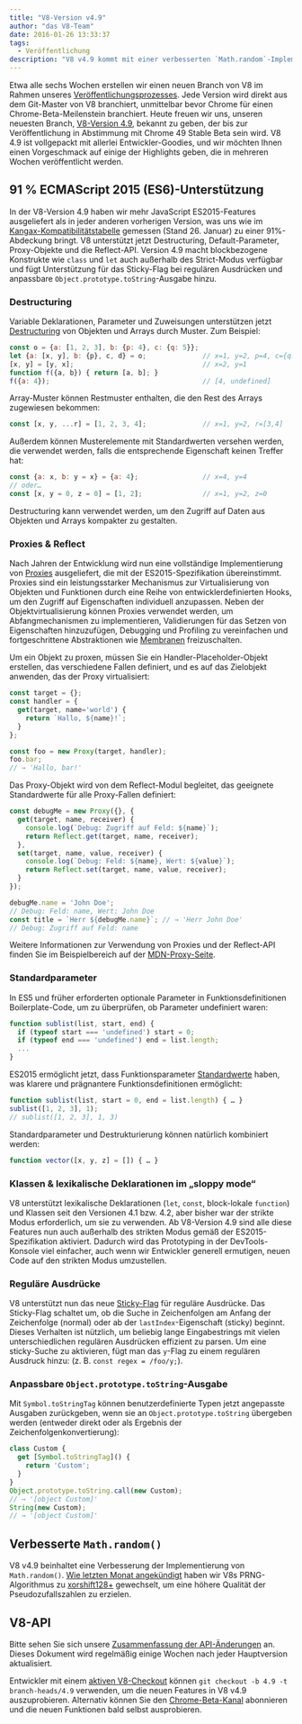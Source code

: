 ```yaml
---
title: "V8-Version v4.9"
author: "das V8-Team"
date: 2016-01-26 13:33:37
tags:
  - Veröffentlichung
description: "V8 v4.9 kommt mit einer verbesserten `Math.random`-Implementierung und Unterstützung für mehrere neue ES2015-Sprachfeatures."
---
```

Etwa alle sechs Wochen erstellen wir einen neuen Branch von V8 im Rahmen unseres [Veröffentlichungsprozesses](/docs/release-process). Jede Version wird direkt aus dem Git-Master von V8 branchiert, unmittelbar bevor Chrome für einen Chrome-Beta-Meilenstein branchiert. Heute freuen wir uns, unseren neuesten Branch, [V8-Version 4.9](https://chromium.googlesource.com/v8/v8.git/+log/branch-heads/4.9), bekannt zu geben, der bis zur Veröffentlichung in Abstimmung mit Chrome 49 Stable Beta sein wird. V8 4.9 ist vollgepackt mit allerlei Entwickler-Goodies, und wir möchten Ihnen einen Vorgeschmack auf einige der Highlights geben, die in mehreren Wochen veröffentlicht werden.

<!--truncate-->
## 91 % ECMAScript 2015 (ES6)-Unterstützung

In der V8-Version 4.9 haben wir mehr JavaScript ES2015-Features ausgeliefert als in jeder anderen vorherigen Version, was uns wie im [Kangax-Kompatibilitätstabelle](https://kangax.github.io/compat-table/es6/) gemessen (Stand 26. Januar) zu einer 91%-Abdeckung bringt. V8 unterstützt jetzt Destructuring, Default-Parameter, Proxy-Objekte und die Reflect-API. Version 4.9 macht blockbezogene Konstrukte wie `class` und `let` auch außerhalb des Strict-Modus verfügbar und fügt Unterstützung für das Sticky-Flag bei regulären Ausdrücken und anpassbare `Object.prototype.toString`-Ausgabe hinzu.

### Destructuring

Variable Deklarationen, Parameter und Zuweisungen unterstützen jetzt [Destructuring](https://developer.mozilla.org/en-US/docs/Web/JavaScript/Reference/Operators/Destructuring_assignment) von Objekten und Arrays durch Muster. Zum Beispiel:

```js
const o = {a: [1, 2, 3], b: {p: 4}, c: {q: 5}};
let {a: [x, y], b: {p}, c, d} = o;              // x=1, y=2, p=4, c={q: 5}
[x, y] = [y, x];                                // x=2, y=1
function f({a, b}) { return [a, b]; }
f({a: 4});                                      // [4, undefined]
```

Array-Muster können Restmuster enthalten, die den Rest des Arrays zugewiesen bekommen:

```js
const [x, y, ...r] = [1, 2, 3, 4];              // x=1, y=2, r=[3,4]
```

Außerdem können Musterelemente mit Standardwerten versehen werden, die verwendet werden, falls die entsprechende Eigenschaft keinen Treffer hat:

```js
const {a: x, b: y = x} = {a: 4};                // x=4, y=4
// oder…
const [x, y = 0, z = 0] = [1, 2];               // x=1, y=2, z=0
```

Destructuring kann verwendet werden, um den Zugriff auf Daten aus Objekten und Arrays kompakter zu gestalten.

### Proxies & Reflect

Nach Jahren der Entwicklung wird nun eine vollständige Implementierung von [Proxies](https://developer.mozilla.org/en-US/docs/Web/JavaScript/Reference/Global_Objects/Proxy) ausgeliefert, die mit der ES2015-Spezifikation übereinstimmt. Proxies sind ein leistungsstarker Mechanismus zur Virtualisierung von Objekten und Funktionen durch eine Reihe von entwicklerdefinierten Hooks, um den Zugriff auf Eigenschaften individuell anzupassen. Neben der Objektvirtualisierung können Proxies verwendet werden, um Abfangmechanismen zu implementieren, Validierungen für das Setzen von Eigenschaften hinzuzufügen, Debugging und Profiling zu vereinfachen und fortgeschrittene Abstraktionen wie [Membranen](http://tvcutsem.github.io/js-membranes/) freizuschalten.

Um ein Objekt zu proxen, müssen Sie ein Handler-Placeholder-Objekt erstellen, das verschiedene Fallen definiert, und es auf das Zielobjekt anwenden, das der Proxy virtualisiert:

```js
const target = {};
const handler = {
  get(target, name='world') {
    return `Hallo, ${name}!`;
  }
};

const foo = new Proxy(target, handler);
foo.bar;
// → 'Hallo, bar!'
```

Das Proxy-Objekt wird von dem Reflect-Modul begleitet, das geeignete Standardwerte für alle Proxy-Fallen definiert:

```js
const debugMe = new Proxy({}, {
  get(target, name, receiver) {
    console.log(`Debug: Zugriff auf Feld: ${name}`);
    return Reflect.get(target, name, receiver);
  },
  set(target, name, value, receiver) {
    console.log(`Debug: Feld: ${name}, Wert: ${value}`);
    return Reflect.set(target, name, value, receiver);
  }
});

debugMe.name = 'John Doe';
// Debug: Feld: name, Wert: John Doe
const title = `Herr ${debugMe.name}`; // → 'Herr John Doe'
// Debug: Zugriff auf Feld: name
```

Weitere Informationen zur Verwendung von Proxies und der Reflect-API finden Sie im Beispielbereich auf der [MDN-Proxy-Seite](https://developer.mozilla.org/en-US/docs/Web/JavaScript/Reference/Global_Objects/Proxy#Examples).

### Standardparameter

In ES5 und früher erforderten optionale Parameter in Funktionsdefinitionen Boilerplate-Code, um zu überprüfen, ob Parameter undefiniert waren:

```js
function sublist(list, start, end) {
  if (typeof start === 'undefined') start = 0;
  if (typeof end === 'undefined') end = list.length;
  ...
}
```

ES2015 ermöglicht jetzt, dass Funktionsparameter [Standardwerte](https://developer.mozilla.org/en-US/docs/Web/JavaScript/Reference/Functions/Default_parameters) haben, was klarere und prägnantere Funktionsdefinitionen ermöglicht:

```js
function sublist(list, start = 0, end = list.length) { … }
sublist([1, 2, 3], 1);
// sublist([1, 2, 3], 1, 3)
```

Standardparameter und Destrukturierung können natürlich kombiniert werden:

```js
function vector([x, y, z] = []) { … }
```

### Klassen & lexikalische Deklarationen im „sloppy mode“

V8 unterstützt lexikalische Deklarationen (`let`, `const`, block-lokale `function`) und Klassen seit den Versionen 4.1 bzw. 4.2, aber bisher war der strikte Modus erforderlich, um sie zu verwenden. Ab V8-Version 4.9 sind alle diese Features nun auch außerhalb des strikten Modus gemäß der ES2015-Spezifikation aktiviert. Dadurch wird das Prototyping in der DevTools-Konsole viel einfacher, auch wenn wir Entwickler generell ermutigen, neuen Code auf den strikten Modus umzustellen.

### Reguläre Ausdrücke

V8 unterstützt nun das neue [Sticky-Flag](https://developer.mozilla.org/en-US/docs/Web/JavaScript/Reference/Global_Objects/RegExp/sticky) für reguläre Ausdrücke. Das Sticky-Flag schaltet um, ob die Suche in Zeichenfolgen am Anfang der Zeichenfolge (normal) oder ab der `lastIndex`-Eigenschaft (sticky) beginnt. Dieses Verhalten ist nützlich, um beliebig lange Eingabestrings mit vielen unterschiedlichen regulären Ausdrücken effizient zu parsen. Um eine sticky-Suche zu aktivieren, fügt man das `y`-Flag zu einem regulären Ausdruck hinzu: (z. B. `const regex = /foo/y;`).

### Anpassbare `Object.prototype.toString`-Ausgabe

Mit `Symbol.toStringTag` können benutzerdefinierte Typen jetzt angepasste Ausgaben zurückgeben, wenn sie an `Object.prototype.toString` übergeben werden (entweder direkt oder als Ergebnis der Zeichenfolgenkonvertierung):

```js
class Custom {
  get [Symbol.toStringTag]() {
    return 'Custom';
  }
}
Object.prototype.toString.call(new Custom);
// → '[object Custom]'
String(new Custom);
// → '[object Custom]'
```

## Verbesserte `Math.random()`

V8 v4.9 beinhaltet eine Verbesserung der Implementierung von `Math.random()`. [Wie letzten Monat angekündigt](/blog/math-random) haben wir V8s PRNG-Algorithmus zu [xorshift128+](http://vigna.di.unimi.it/ftp/papers/xorshiftplus.pdf) gewechselt, um eine höhere Qualität der Pseudozufallszahlen zu erzielen.

## V8-API

Bitte sehen Sie sich unsere [Zusammenfassung der API-Änderungen](https://docs.google.com/document/d/1g8JFi8T_oAE_7uAri7Njtig7fKaPDfotU6huOa1alds/edit) an. Dieses Dokument wird regelmäßig einige Wochen nach jeder Hauptversion aktualisiert.

Entwickler mit einem [aktiven V8-Checkout](https://v8.dev/docs/source-code#using-git) können `git checkout -b 4.9 -t branch-heads/4.9` verwenden, um die neuen Features in V8 v4.9 auszuprobieren. Alternativ können Sie den [Chrome-Beta-Kanal](https://www.google.com/chrome/browser/beta.html) abonnieren und die neuen Funktionen bald selbst ausprobieren.
